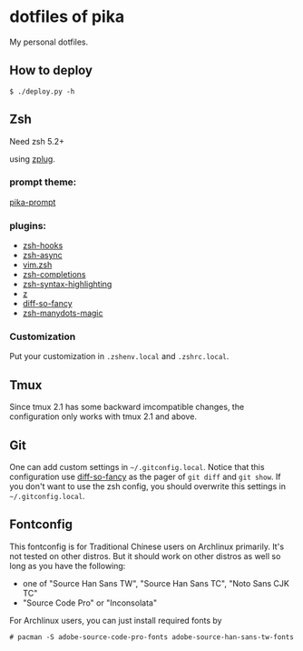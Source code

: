 # dotfiles of pika

My personal dotfiles.

## How to deploy
```
$ ./deploy.py -h
```

## Zsh

Need zsh 5.2+

using [zplug](https://github.com/b4b4r07/zplug).

### prompt theme:
[pika-prompt](https://github.com/leomao/pika-prompt)

### plugins:

- [zsh-hooks](https://github.com/leomao/zsh-hooks)
- [zsh-async](https://github.com/mafredri/zsh-async)
- [vim.zsh](https://github.com/leomao/vim.zsh)
- [zsh-completions](https://github.com/zsh-users/zsh-completions)
- [zsh-syntax-highlighting](https://github.com/zsh-users/zsh-syntax-highlighting)
- [z](https://github.com/rupa/z)
- [diff-so-fancy](https://github.com/so-fancy/diff-so-fancy)
- [zsh-manydots-magic](https://github.com/knu/zsh-manydots-magic)

### Customization

Put your customization in `.zshenv.local` and `.zshrc.local`.

## Tmux

Since tmux 2.1 has some backward imcompatible changes, the configuration
only works with tmux 2.1 and above.

## Git

One can add custom settings in `~/.gitconfig.local`.
Notice that this configuration use [diff-so-fancy](https://github.com/so-fancy/diff-so-fancy)
as the pager of `git diff` and `git show`. If you don't want to use the
zsh config, you should overwrite this settings in `~/.gitconfig.local`.

## Fontconfig

This fontconfig is for Traditional Chinese users on Archlinux primarily.
It's not tested on other distros. But it should work on other distros as well
so long as you have the following:

- one of "Source Han Sans TW", "Source Han Sans TC", "Noto Sans CJK TC"
- "Source Code Pro" or "Inconsolata"

For Archlinux users, you can just install required fonts by
```
# pacman -S adobe-source-code-pro-fonts adobe-source-han-sans-tw-fonts
```
